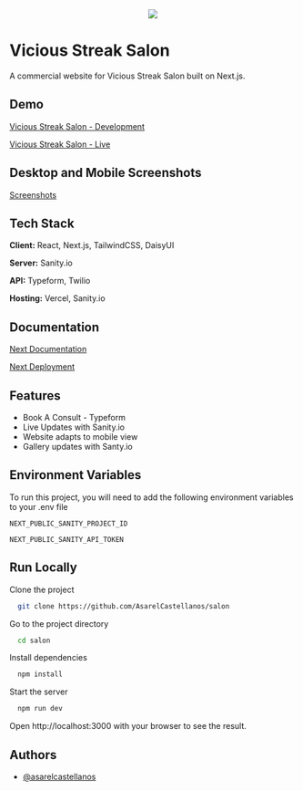 <div align="center">
  <img src="https://viciousstreaksalon.vercel.app/_next/image?url=%2Flogos%2Fvss_logo.png&w=64&q=75">
</div>

# Vicious Streak Salon

A commercial website for Vicious Streak Salon built on Next.js.

## Demo

[Vicious Streak Salon - Development](https://viciousstreaksalon.vercel.app/)

[Vicious Streak Salon - Live](https://viciousstreaksalon.com)

## Desktop and Mobile Screenshots

[Screenshots](https://github.com/AsarelCastellanos/salon/blob/main/SCREENSHOTS.md)

## Tech Stack

**Client:** React, Next.js, TailwindCSS, DaisyUI 

**Server:** Sanity.io

**API:** Typeform, Twilio

**Hosting:** Vercel, Sanity.io

## Documentation

[Next Documentation](https://nextjs.org/docs)

[Next Deployment](https://nextjs.org/docs/deployment)

## Features

- Book A Consult - Typeform
- Live Updates with Sanity.io
- Website adapts to mobile view
- Gallery updates with Santy.io

## Environment Variables

To run this project, you will need to add the following environment variables to your .env file

`NEXT_PUBLIC_SANITY_PROJECT_ID`

`NEXT_PUBLIC_SANITY_API_TOKEN`

## Run Locally

Clone the project

```bash
  git clone https://github.com/AsarelCastellanos/salon
```

Go to the project directory

```bash
  cd salon
```

Install dependencies

```bash
  npm install
```

Start the server

```bash
  npm run dev
```

Open http://localhost:3000 with your browser to see the result.

## Authors

- [@asarelcastellanos](https://github.com/AsarelCastellanos)

